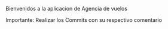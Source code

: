 Bienvenidos a la aplicacion de Agencia de vuelos

Importante: Realizar los Commits con su respectivo comentario
